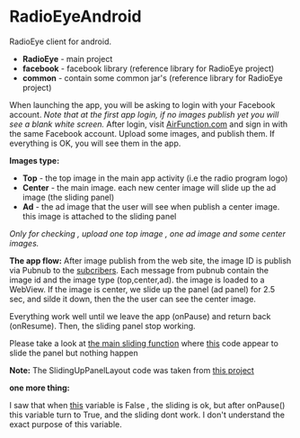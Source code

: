 RadioEyeAndroid
===============
RadioEye client for android.

- **RadioEye** - main project
- **facebook** - facebook library (reference library for RadioEye project)
- **common**   - contain some common jar's (reference library for RadioEye project)


When launching the app, you will be asking to login with your Facebook account. 
*Note that at the first app login, if no images publish yet you will see a blank white screen.*
After login, visit [AirFunction.com](http://airfunction.com/) and sign in with the same Facebook account.
Upload some images, and publish them. If everything is OK, you will see them in the app.

**Images type:**
- **Top**    - the top image in the main app activity (i.e the radio program logo)
- **Center** - the main image. each new center image will slide up the ad image (the sliding panel)
- **Ad**     - the ad image that the user will see when publish a center image. this image is attached to the sliding panel
 
*Only for checking , upload one top image , one ad image and some center images.*

**The app flow:**
After image publish from the web site, the image ID is publish via Pubnub to the [subcribers](https://github.com/yakirp/RadioEyeAndroid/blob/master/RadioEye/src/com/radioeye/MainActivity.java#L170-216).
Each message from pubnub contain the image id and the image type (top,center,ad).
the image is loaded to a WebView.
If the image is center, we slide up the panel (ad panel) for 2.5 sec, and silde it down, then the the user can see the center image.

Everything work well until we leave the app (onPause) and return back (onResume).
Then, the sliding panel stop working.


Please take a look at [the main sliding function](https://github.com/yakirp/RadioEyeAndroid/blob/master/RadioEye/src/com/radioeye/ui/SlidingUpPanelLayout.java#L949-979) where [this](https://github.com/yakirp/RadioEyeAndroid/blob/master/RadioEye/src/com/radioeye/ui/SlidingUpPanelLayout.java#L963) code appear to slide the panel but nothing happen

**Note:** The SlidingUpPanelLayout code was taken from [this project](https://github.com/umano/AndroidSlidingUpPanel)
 
 
 
**one more thing:**

I saw that when [this](https://github.com/yakirp/RadioEyeAndroid/blob/master/RadioEye/src/com/radioeye/ui/SlidingUpPanelLayout.java#L195) variable is False , the sliding is ok, but after onPause() this variable turn to True, and the sliding dont work.
I don't understand the exact purpose of this variable.


